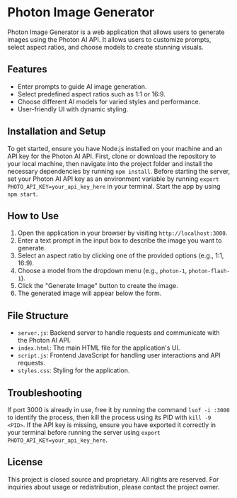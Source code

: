# Photon Image Generator

Photon Image Generator is a web application that allows users to generate images using the Photon AI API. It allows users to customize prompts, select aspect ratios, and choose models to create stunning visuals.

## Features

- Enter prompts to guide AI image generation.
- Select predefined aspect ratios such as 1:1 or 16:9.
- Choose different AI models for varied styles and performance.
- User-friendly UI with dynamic styling.

## Installation and Setup

To get started, ensure you have Node.js installed on your machine and an API key for the Photon AI API. First, clone or download the repository to your local machine, then navigate into the project folder and install the necessary dependencies by running `npm install`. Before starting the server, set your Photon AI API key as an environment variable by running `export PHOTO_API_KEY=your_api_key_here` in your terminal. Start the app by using `npm start`.

## How to Use

1. Open the application in your browser by visiting `http://localhost:3000`.
2. Enter a text prompt in the input box to describe the image you want to generate.
3. Select an aspect ratio by clicking one of the provided options (e.g., 1:1, 16:9).
4. Choose a model from the dropdown menu (e.g., `photon-1`, `photon-flash-1`).
5. Click the "Generate Image" button to create the image.
6. The generated image will appear below the form.

## File Structure

- `server.js`: Backend server to handle requests and communicate with the Photon AI API.
- `index.html`: The main HTML file for the application's UI.
- `script.js`: Frontend JavaScript for handling user interactions and API requests.
- `styles.css`: Styling for the application.

## Troubleshooting

If port 3000 is already in use, free it by running the command `lsof -i :3000` to identify the process, then kill the process using its PID with `kill -9 <PID>`. If the API key is missing, ensure you have exported it correctly in your terminal before running the server using `export PHOTO_API_KEY=your_api_key_here`.

## License

This project is closed source and proprietary. All rights are reserved. For inquiries about usage or redistribution, please contact the project owner.